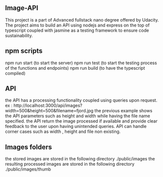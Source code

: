 ## Image-API
This project is a part of Advanced fullstack nano degree offered by Udacity. The project aims to build an API using nodejs and express on the top of typescript coupled with jasmine as a testing framework to ensure code sustainability.

## npm scripts 
npm run start (to start the server)
npm run test (to start the testing process of the functions and endpoints)
npm run build (to have the typescript compiled)

## API 
the API has a processing functionality coupled using queries upon request. <br/>
ex : http://localhost:3000/api/images?width=500&height=500&filename=fjord.jpg
the previous example shows the API parameters such as height and width while having the file name specified.
the API return the image processed if available and provide clear feedback to the user upon having unintended queries.
API can handle corner cases such as width , height and file non existing.

## Images folders 
the stored images are stored in the following directory ./public/images
the resulting processed images are stored in the following directory ./public/images/thumb
